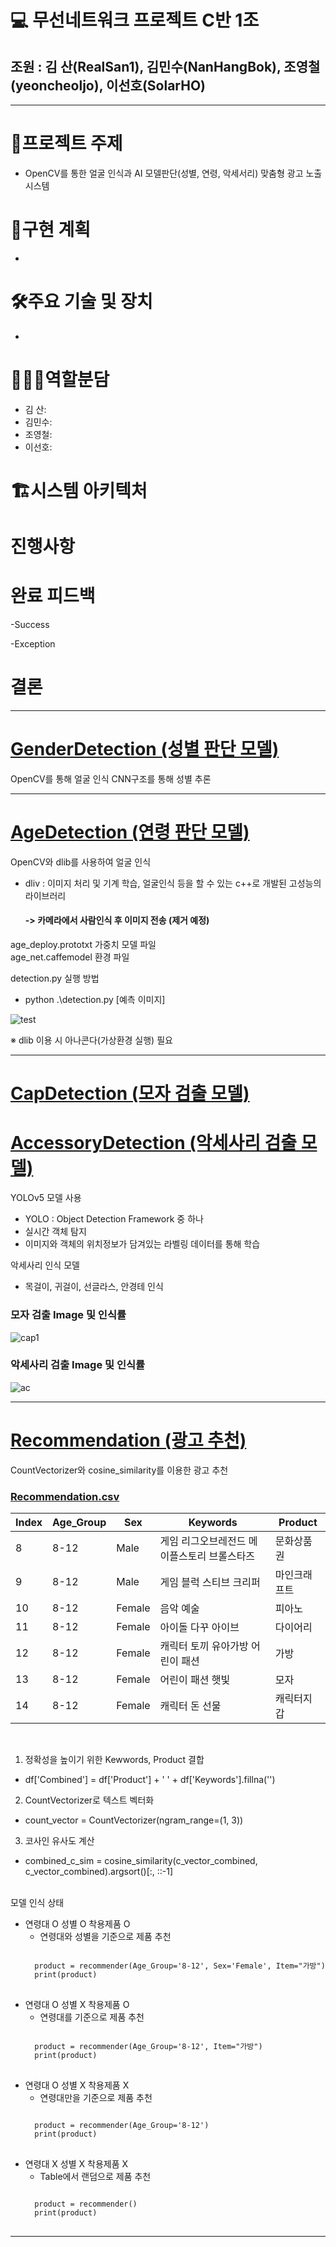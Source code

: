 # 💻 무선네트워크 프로젝트 C반 1조


## 조원 : 김 산(RealSan1), 김민수(NanHangBok), 조영철(yeoncheoljo), 이선호(SolarHO)

<hr>

# 🚀프로젝트 주제
- OpenCV를 통한 얼굴 인식과 AI 모델판단(성별, 연령, 악세서리) 맞춤형 광고 노출 시스템

# 📃구현 계획
-

# 🛠️주요 기술 및 장치
-

# 👩🏻‍💻역할분담
- 김 산:
- 김민수:
- 조영철:
- 이선호:

# 🏗️시스템 아키텍처

# 진행사항

# 완료 피드백
-Success
>
-Exception
>

# 결론

<hr>

# [GenderDetection (성별 판단 모델)](https://github.com/SolarHO/inhatc-24-1/tree/main/Detect)
OpenCV를 통해 얼굴 인식
CNN구조를 통해 성별 추론

<hr>

# [AgeDetection (연령 판단 모델)](https://github.com/SolarHO/inhatc-24-1/tree/main/ageDetection)

OpenCV와 dlib를 사용하여 얼굴 인식
- dliv : 이미지 처리 및 기계 학습, 얼굴인식 등을 할 수 있는 c++로 개발된 고성능의 라이브러리
  <h4> -> 카메라에서 사람인식 후 이미지 전송 (제거 예정)</h4>
age_deploy.prototxt 가중치 모델 파일 <br>
age_net.caffemodel 환경 파일

detection.py 실행 방법 
- python .\detection.py [예측 이미지]

![test](https://github.com/user-attachments/assets/8b2414f4-f430-4e1f-b614-d0a6d6097ef3)

※ dlib 이용 시 아나콘다(가상환경 실행) 필요

<hr>

# [CapDetection (모자 검출 모델)](https://github.com/SolarHO/inhatc-24-1/tree/main/cap_detect_model)
# [AccessoryDetection (악세사리 검출 모델)](https://github.com/SolarHO/inhatc-24-1/tree/main/accessory_detect)
YOLOv5 모델 사용
- YOLO : Object Detection Framework 중 하나
- 실시간 객체 탐지
- 이미지와 객체의 위치정보가 담겨있는 라벨링 데이터를 통해 학습

악세사리 인식 모델
- 목걸이, 귀걸이, 선글라스, 안경테 인식

### 모자 검출 Image 및 인식률
![cap1](https://github.com/user-attachments/assets/c177c6ae-e8ed-43d2-8e99-2276f6e00919)

### 악세사리 검출 Image 및 인식률
![ac](https://github.com/user-attachments/assets/2d2c405c-e053-4e29-87a4-ac74e1e69cf0)

<hr>

# [Recommendation (광고 추천)](https://github.com/SolarHO/inhatc-24-1/tree/main/recommendation)

CountVectorizer와 cosine_similarity를 이용한 광고 추천

### [Recommendation.csv](https://github.com/SolarHO/inhatc-24-1/blob/main/recommendation/data/recommender.csv)

|Index|Age_Group|Sex|Keywords|Product|
|---|---|---|---|---|
|8|8-12|Male|게임 리그오브레전드 메이플스토리 브롤스타즈|문화상품권
|9|8-12|Male|게임 블럭 스티브 크리퍼|마인크래프트
|10|8-12|Female|음악 예술|피아노
|11|8-12|Female|아이돌 다꾸 아이브|다이어리
|12|8-12|Female|캐릭터 토끼 유아가방 어린이 패션|가방
|13|8-12|Female|어린이 패션 햇빛|모자
|14|8-12|Female|캐릭터 돈 선물|캐릭터지갑
<br>

1. 정확성을 높이기 위한 Kewwords, Product 결합
  -  df['Combined'] = df['Product'] + ' ' + df['Keywords'].fillna('')

2. CountVectorizer로 텍스트 벡터화
  -  count_vector = CountVectorizer(ngram_range=(1, 3))

3. 코사인 유사도 계산
  - combined_c_sim = cosine_similarity(c_vector_combined, c_vector_combined).argsort()[:, ::-1]
<br>
모델 인식 상태

- 연령대 O 성별 O 착용제품 O
  + 연령대와 성별을 기준으로 제품 추천
  <pre>
  <code>
    product = recommender(Age_Group='8-12', Sex='Female', Item="가방")
    print(product)
  </code>
</pre>

- 연령대 O 성별 X 착용제품 O
  + 연령대를 기준으로 제품 추천
  <pre>
  <code>
    product = recommender(Age_Group='8-12', Item="가방")
    print(product)
  </code>
</pre>

- 연령대 O 성별 X 착용제품 X
  + 연령대만을 기준으로 제품 추천
  <pre>
  <code>
    product = recommender(Age_Group='8-12')
    print(product)
  </code>
</pre>

- 연령대 X 성별 X 착용제품 X
  + Table에서 랜덤으로 제품 추천
  <pre>
  <code>
    product = recommender()
    print(product)
  </code>
</pre>

 
<hr>
